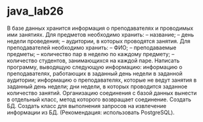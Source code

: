 # java_lab26
В базе данных хранится информация о преподавателях и проводимых ими занятиях.
Для предметов необходимо хранить:
– название;
– день недели проведения;
– аудитории, в которых проводятся занятия.
Для преподавателей необходимо хранить:
– ФИО;
– преподаваемые предметы;
– количество пар в неделю по каждому предмету;
– количество студентов, занимающихся на каждой паре.
Написать программу, выводящую следующую информацию:
информацию о преподавателях, работающих в заданный день недели в заданной аудитории;
информацию о преподавателях, которые не ведут занятия в заданный день недели;
дни недели, в которых проводится заданное количество занятий.
Организацию соединения с базой данных вынести в отдельный класс, метод которого возвращает соединение. Создать БД. Создать класс для выполнения запросов на извлечение информации из БД.
(Рекомендация: использовать PostgreSQL).
